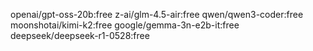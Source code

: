 openai/gpt-oss-20b:free
z-ai/glm-4.5-air:free
qwen/qwen3-coder:free
moonshotai/kimi-k2:free
google/gemma-3n-e2b-it:free
deepseek/deepseek-r1-0528:free
